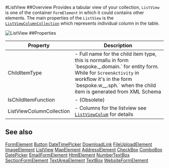 #ListView
##Overview
Provides a tabular view of your collection, `ListView` is one of the container `FormElement` in which it could contains other elements. The main properties of the `ListView` is the [`ListViewColumnCollection`](ListViewColumn.html) which represents individual column in the table.

![ListView](http://i.imgur.com/irz9aYD.png)
##Properties
<table class="table table-condensed table-bordered">
    <thead>
<tr>
<th>Property</th>
<th>Description</th>
</tr>
</thead>
<tbody>
<tr><td>ChildItemType</td><td> - Full name for the child item type, this is normallu in form `bespoke.<applicationName>_<EntityDefinitionId>.domain.<ChildItem>` for entity form. While for <code>ScreenActivity</code> in workflow it's in the form `bespoke.w_<WorkflowDefinitionId>_<version>.sph.<ChildItemType>` when the child item is generated from XML Schema</td></tr>
<tr><td>IsChildItemFunction</td><td> - (Obsolete) </td></tr>
<tr><td>ListViewColumnCollection</td><td> - Columns for the listview see <a href="ListViewColumn.html"><code>ListViewColum</code></a> for details </td></tr>
</tbody></table>



## See also

[FormElement](FormElement.html)
[Button](Button.html)
[DateTimePicker](DateTimePicker.html)
[DownloadLink](DownloadLink.html)
[FileUploadElement](FileUploadElement.html)
[ImageElement](ImageElement.html)
[ListView](ListView.html)
[MapElement](MapElement.html)
[AddressElement](AddressElement.html)
[CheckBox](CheckBox.html)
[ComboBox](ComboBox.html)
[DatePicker](DatePicker.html)
[EmailFormElement](EmailFormElement.html)
[HtmlElement](HtmlElement.html)
[NumberTextBox](NumberTextBox.html)
[SectionFormElement](SectionFormElement.html)
[TextAreaElement](TextAreaElement.html)
[TextBox](TextBox.html)
[WebsiteFormElement](WebsiteFormElement.html)